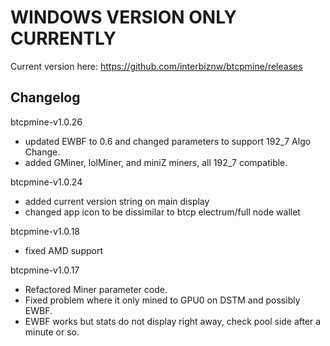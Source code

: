 # WINDOWS VERSION ONLY CURRENTLY

Current version here: https://github.com/interbiznw/btcpmine/releases


## Changelog
btcpmine-v1.0.26
* updated EWBF to 0.6 and changed parameters to support 192_7 Algo Change.
* added GMiner, lolMiner, and miniZ miners, all 192_7 compatible.

btcpmine-v1.0.24
* added current version string on main display
* changed app icon to be dissimilar to btcp electrum/full node wallet

btcpmine-v1.0.18
* fixed AMD support

btcpmine-v1.0.17
* Refactored Miner parameter code.
* Fixed problem where it only mined to GPU0 on DSTM and possibly EWBF.
* EWBF works but stats do not display right away, check pool side after a minute or so.
